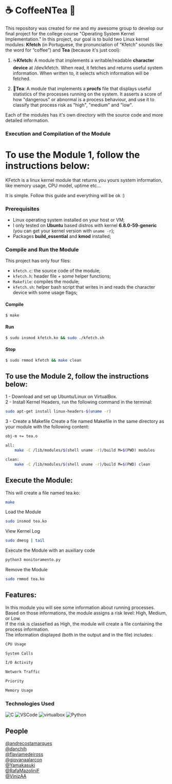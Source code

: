 # ☕ CoffeeNTea 🍵

This repository was created for me and my awesome group to develop our final project for the college course "Operating System Kernel Implementation."
In this project, our goal is to build two Linux kernel modules: **Kfetch** (in Portuguese, the pronunciation of “Kfetch” sounds like the word for “coffee”) and **Tea** (because it's just cool):

1. ☕**Kfetch:** A module that implements a writable/readable **character device** at /dev/kfetch.
When read, it fetches and returns useful system information.
When written to, it selects which information will be fetched.

2. 🍵**Tea**: A module that implements a **procfs** file that displays useful statistics of the processes running on the system.
It asserts a score of how "dangerous" or abnormal is a process behaviour, and use it to classify that process risk as "high", "medium" and "low".

Each of the modules has it's own directory with the source code and more detailed information.

### Execution and Compilation of the Module
# To use the Module 1, follow the instructions below:
KFetch is a linux kernel module that returns you yours system information, like memory usage, CPU model, uptime etc...  

It is simple. Follow this guide and everything will be ok :)  

### Prerequisites
- Linux operating system installed on your host or VM;
- I only tested on **Ubuntu** based distros with kernel **6.8.0-59-generic** (you can get your kernel version with `uname -r`);
- Packages **build_essential** and **kmod** installed;

### Compile and Run the Module
This project has only four files: 
- `kfetch.c`: the source code of the module;
- `kfetch.h`: header file + some helper functions;
- `Makefile`: compiles the module;
- `kfetch.sh`: helper bash script that writes in and reads the character device with some usage flags;

#### Compile
```bash
$ make
```
#### Run
```bash
$ sudo insmod kfetch.ko && sudo ./kfetch.sh
```
#### Stop
```bash
$ sudo rmmod kfetch && make clean
```

## To use the Module 2, follow the instructions below:
1 - Download and set up Ubuntu/Linux on VirtualBox.  
2 - Install Kernel Headers, run the following command in the terminal:
```sh
sudo apt-get install linux-headers-$(uname -r)
```
3 - Create a Makefile
Create a file named Makefile in the same directory as your module with the following content:
```sh
obj-m += tea.o

all:
	make -C /lib/modules/$(shell uname -r)/build M=$(PWD) modules

clean:
	make -C /lib/modules/$(shell uname -r)/build M=$(PWD) clean
```

## Execute the Module:
This will create a file named tea.ko:
```sh
make
```
Load the Module
```sh
sudo insmod tea.ko
```
View Kernel Log
```sh
sudo dmesg | tail
``` 
Execute the Module with an auxiliary code
```sh
python3 monitoramento.py
```
Remove the Module
```sh
sudo rmmod tea.ko
```
## Features:
In this module you will see some information about running processes.  
Based on those informations, the module assigns a risk level: High, Medium, or Low.  
If the risk is classefied as High, the module will create a file containing the process information.  
The information displayed (both in the output and in the file) includes:
```sh
CPU Usage
```
```sh
System Calls
```
```sh
I/O Activity
```
```sh
Network Traffic
```
```sh
Priority
```
```sh
Memory Usage
```

### Technologies Used
![C](https://img.shields.io/badge/c-%2300599C.svg?style=for-the-badge&logo=c&logoColor=white) ![VSCode](https://img.shields.io/badge/VSCode-0078D4?style=for-the-badge&logo=visual%20studio%20code&logoColor=white) ![virtualbox](https://img.shields.io/badge/VirtualBox-183A61?logo=virtualbox&logoColor=white&style=for-the-badge) ![Python](https://img.shields.io/badge/python-3670A0?style=for-the-badge&logo=python&logoColor=ffdd54)


## People
[@andrecostamarques](https://github.com/andrecostamarques)\
[@danchih](https://github.com/danchih)\
[@flaviamedeiross](https://github.com/flaviamedeiross)\
[@giovanaalarcon](https://github.com/giovanaalarcon)\
[@Yamakasuki](https://github.com/Yamakasuki)\
[@RafaMazoliniF](https://github.com/RafaMazoliniF)\
[@VinizAA](https://github.com/VinizAA)
